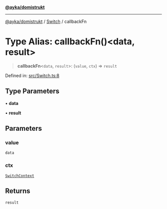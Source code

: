 [**@ayka/domistrukt**](../../../README.md)

***

[@ayka/domistrukt](../../../globals.md) / [Switch](../README.md) / callbackFn

# Type Alias: callbackFn()\<data, result\>

> **callbackFn**\<`data`, `result`\>: (`value`, `ctx`) => `result`

Defined in: [src/Switch.ts:8](https://github.com/AndreyMork/domistrukt/blob/d336ce883f586949cec0ae80ccb1b178d7aa8196/src/Switch.ts#L8)

## Type Parameters

• **data**

• **result**

## Parameters

### value

`data`

### ctx

[`SwitchContext`](../classes/SwitchContext.md)

## Returns

`result`
